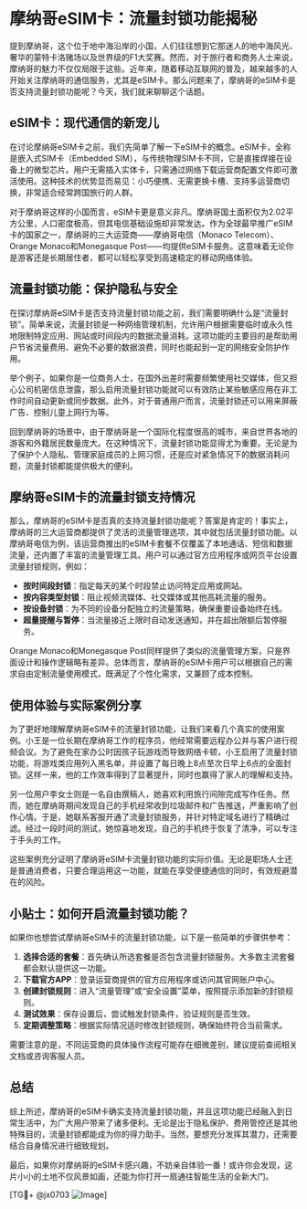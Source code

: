 # 摩纳哥eSIM卡：流量封锁功能揭秘

提到摩纳哥，这个位于地中海沿岸的小国，人们往往想到它那迷人的地中海风光、奢华的蒙特卡洛赌场以及世界级的F1大奖赛。然而，对于旅行者和商务人士来说，摩纳哥的魅力不仅仅局限于这些。近年来，随着移动互联网的普及，越来越多的人开始关注摩纳哥的通信服务，尤其是eSIM卡。那么问题来了，摩纳哥的eSIM卡是否支持流量封锁功能呢？今天，我们就来聊聊这个话题。

## eSIM卡：现代通信的新宠儿

在讨论摩纳哥eSIM卡之前，我们先简单了解一下eSIM卡的概念。eSIM卡，全称是嵌入式SIM卡（Embedded SIM），与传统物理SIM卡不同，它是直接焊接在设备上的微型芯片。用户无需插入实体卡，只需通过网络下载运营商配置文件即可激活使用。这种技术的优势显而易见：小巧便携、无需更换卡槽、支持多运营商切换，非常适合经常跨国旅行的人群。

对于摩纳哥这样的小国而言，eSIM卡更是意义非凡。摩纳哥国土面积仅为2.02平方公里，人口密度极高，但其电信基础设施却非常发达。作为全球最早推广eSIM卡的国家之一，摩纳哥的三大运营商——摩纳哥电信（Monaco Telecom）、Orange Monaco和Monegasque Post——均提供eSIM卡服务。这意味着无论你是游客还是长期居住者，都可以轻松享受到高速稳定的移动网络体验。

## 流量封锁功能：保护隐私与安全

在探讨摩纳哥eSIM卡是否支持流量封锁功能之前，我们需要明确什么是“流量封锁”。简单来说，流量封锁是一种网络管理机制，允许用户根据需要临时或永久性地限制特定应用、网站或时间段内的数据流量消耗。这项功能的主要目的是帮助用户节省流量费用、避免不必要的数据浪费，同时也能起到一定的网络安全防护作用。

举个例子，如果你是一位商务人士，在国外出差时需要频繁使用社交媒体，但又担心公司机密信息泄露，那么启用流量封锁功能就可以有效防止某些敏感应用在非工作时间自动更新或同步数据。此外，对于普通用户而言，流量封锁还可以用来屏蔽广告、控制儿童上网行为等。

回到摩纳哥的场景中，由于摩纳哥是一个国际化程度很高的城市，来自世界各地的游客和外籍居民数量庞大。在这种情况下，流量封锁功能显得尤为重要。无论是为了保护个人隐私、管理家庭成员的上网习惯，还是应对紧急情况下的数据消耗问题，流量封锁都能提供极大的便利。

## 摩纳哥eSIM卡的流量封锁支持情况

那么，摩纳哥的eSIM卡是否真的支持流量封锁功能呢？答案是肯定的！事实上，摩纳哥的三大运营商都提供了灵活的流量管理选项，其中就包括流量封锁功能。以摩纳哥电信为例，该运营商推出的eSIM卡套餐不仅覆盖了本地通话、短信和数据流量，还内置了丰富的流量管理工具。用户可以通过官方应用程序或网页平台设置流量封锁规则，例如：

- **按时间段封锁**：指定每天的某个时段禁止访问特定应用或网站。
- **按内容类型封锁**：阻止视频流媒体、社交媒体或其他高耗流量的服务。
- **按设备封锁**：为不同的设备分配独立的流量策略，确保重要设备始终在线。
- **超量提醒与暂停**：当流量接近上限时自动发送通知，并在超出限额后暂停服务。

Orange Monaco和Monegasque Post同样提供了类似的流量管理方案，只是界面设计和操作逻辑略有差异。总体而言，摩纳哥的eSIM卡用户可以根据自己的需求自由定制流量使用模式，既满足了个性化需求，又兼顾了成本控制。

## 使用体验与实际案例分享

为了更好地理解摩纳哥eSIM卡的流量封锁功能，让我们来看几个真实的使用案例。小王是一位长期在摩纳哥工作的程序员，他经常需要远程办公并与客户进行视频会议。为了避免在家办公时因孩子玩游戏而导致网络卡顿，小王启用了流量封锁功能，将游戏类应用列入黑名单，并设置了每日晚上8点至次日早上6点的全面封锁。这样一来，他的工作效率得到了显著提升，同时也赢得了家人的理解和支持。

另一位用户李女士则是一名自由撰稿人，她喜欢利用旅行间隙完成写作任务。然而，她在摩纳哥期间发现自己的手机经常收到垃圾邮件和广告推送，严重影响了创作心情。于是，她联系客服开通了流量封锁服务，并针对特定域名进行了精确过滤。经过一段时间的测试，她惊喜地发现，自己的手机终于恢复了清净，可以专注于手头的工作。

这些案例充分证明了摩纳哥eSIM卡流量封锁功能的实际价值。无论是职场人士还是普通消费者，只要合理运用这一功能，就能在享受便捷通信的同时，有效规避潜在的风险。

## 小贴士：如何开启流量封锁功能？

如果你也想尝试摩纳哥eSIM卡的流量封锁功能，以下是一些简单的步骤供参考：

1. **选择合适的套餐**：首先确认所选套餐是否包含流量封锁服务。大多数主流套餐都会默认提供这一功能。
2. **下载官方APP**：登录运营商提供的官方应用程序或访问其官网账户中心。
3. **创建封锁规则**：进入“流量管理”或“安全设置”菜单，按照提示添加新的封锁规则。
4. **测试效果**：保存设置后，尝试触发封锁条件，验证规则是否生效。
5. **定期调整策略**：根据实际情况适时修改封锁规则，确保始终符合当前需求。

需要注意的是，不同运营商的具体操作流程可能存在细微差别，建议提前查阅相关文档或咨询客服人员。

## 总结

综上所述，摩纳哥的eSIM卡确实支持流量封锁功能，并且这项功能已经融入到日常生活中，为广大用户带来了诸多便利。无论是出于隐私保护、费用管控还是其他特殊目的，流量封锁都能成为你的得力助手。当然，要想充分发挥其潜力，还需要结合自身情况进行细致规划。

最后，如果你对摩纳哥的eSIM卡感兴趣，不妨亲自体验一番！或许你会发现，这片小小的土地不仅风景如画，还能为你打开一扇通往智能生活的全新大门。

[TG💪+ @jx0703 ![Image](https://github.com/user-attachments/assets/dbca1d08-cadb-493c-b0ec-ad6f7a83f270)]